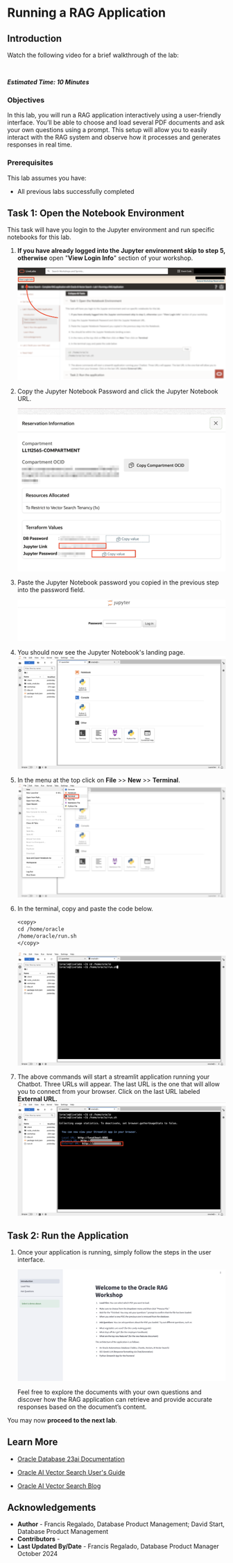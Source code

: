 # Running a RAG Application

## Introduction 

Watch the following video for a brief walkthrough of the lab:

 [](videohub:1_ldgknjmv)
</br>

**_Estimated Time: 10 Minutes_**

### **Objectives**

In this lab, you will run a RAG application interactively using a user-friendly interface. You’ll be able to choose and load several PDF documents and ask your own questions using a prompt. This setup will allow you to easily interact with the RAG system and observe how it processes and generates responses in real time.

### **Prerequisites**
This lab assumes you have:
- All previous labs successfully completed

## Task 1: Open the Notebook Environment
This task will have you login to the Jupyter environment and run specific notebooks for this lab.

1. **If you have already logged into the Jupyter environment skip to step 5, otherwise** open "**View Login Info**" section of your workshop.

   ![View login info.](images/lab1-1-view-login-info.png)

2. Copy the Jupyter Notebook Password and click the Jupyter Notebook URL.

   ![Copy login details.](images/lab1-2-jupyter-notebook-info.png)

3. Paste the Jupyter Notebook password you copied in the previous step into the password field.

   ![Enter the password.](images/lab1-3-jupyter-login.png)

4. You should now see the Jupyter Notebook's landing page. 
   ![The Jupyter Notebook landing page.](images/lab1-4-landing-page.png)

5. In the menu at the top click on **File** >> **New** >> **Terminal**.
   ![Open the terminal.](images/lab1-5-open-terminal.png)

6. In the terminal, copy and paste the code below.
      ````
      <copy>
      cd /home/oracle
      /home/oracle/run.sh
      </copy>
      ````
      ![Run the code snippet in the terminal.](images/lab1-6-terminal-commands.png)

7. The above commands will start a streamlit application running your Chatbot. Three URLs will appear. The last URL is the one that will allow you to connect from your browser. Click on the last URL labeled **External URL.**
   ![Enter the password.](images/lab1-7-app-urls.png)

## Task 2: Run the Application

1. Once your application is running, simply follow the steps in the user interface.

   ![Enter the password.](images/lab1-8-app-landing-page.png)

   Feel free to explore the documents with your own questions and discover how the RAG application can retrieve and provide accurate responses based on the document’s content.


You may now **proceed to the next lab**.

## Learn More

- [Oracle Database 23ai Documentation](https://docs.oracle.com/en/database/oracle/oracle-database/index.html)

- [Oracle AI Vector Search User's Guide](https://docs.oracle.com/en/database/oracle/oracle-database/23/vecse/whats-new-oracle-ai-vector-search.html)

- [Oracle AI Vector Search Blog](https://blogs.oracle.com/database/post/oracle-announces-general-availability-of-ai-vector-search-in-oracle-database-23ai)


## Acknowledgements
* **Author** - Francis Regalado, Database Product Management; David Start, Database Product Management
* **Contributors** -
* **Last Updated By/Date** - Francis Regalado, Database Product Manager October 2024

